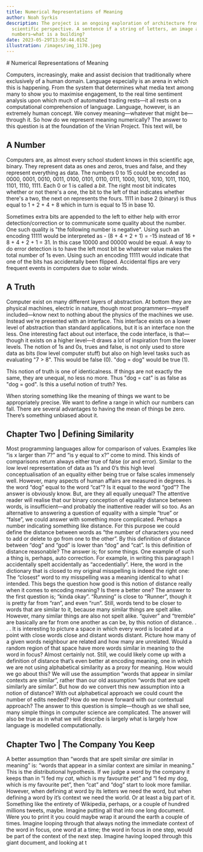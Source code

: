 ```yaml
---
title: Numerical Representations of Meaning
author: Noah Syrkis
description: The project is an ongoing exploration of architecture from a data
  scientific perspective. A sentence if a string of letters, an image a grid of
  numbers—what is a building?
date: 2023-05-29T13:50:44.015Z
illustration: /images/img_1170.jpeg
---
```

\# Numerical Representations of Meaning

Computers, increasingly, make and assist decision that traditionally where exclusively of a human domain. Language especially is an arena in which this is happening. From the system that determines what media text among many to show you to maximise engagement, to the real time sentiment analysis upon which much of automated trading rests—it all rests on a computational comprehension of language. Language, however, is an extremely human concept. We convey meaning—whatever that might be—through it. So how do we represent meaning numerically? The answer to this question is at the foundation of the Virian Project. This text will, be

## A Number

Computers are, as almost every school student knows in this scientific age, binary. They represent data as ones and zeros, trues and false, and they represent everything as data. The numbers 0 to 15 could be encoded as 0000, 0001, 0010, 0011, 0100, 0101, 0110, 0111, 1000, 1001, 1010, 1011, 1100, 1101, 1110, 1111. Each 0 or 1 is called a _bit_. The right most bit indicates whether or not there's a one, the bit to the left of that indicates whether there's a two, the next on represents the fours. 1111 in base 2 (binary) is thus equal to 1 + 2 + 4 + 8 which in turn is equal to 15 in base 10.

Sometimes extra bits are appended to the left to either help with error detection/correction or to communicate some quality about the number. One such quality is "the following number is negative". Using such an encoding 11111 would be interpreted as - (8 + 4 + 2 + 1) = -15 instead of 16 + 8 + 4 + 2 + 1 = 31. In this case 10000 and 00000 would be equal. A way to do error detection is to have the left most bit be whatever value makes the total number of 1s even. Using such an encoding 11111 would indicate that one of the bits has accidentally been flipped. Accidental flips are very frequent events in computers due to solar winds.

 
## A Truth

Computer exist on many different layers of abstraction. At bottom they are physical machines, electric in nature, though most programmers—myself included—know next to nothing about the physics of the machines we use. Instead we're presented with an interface. This interface exists on a lower level of abstraction than standard applications, but it is an interface non the less. One interesting fact about out interface, the code interface, is that—though it exists on a higher level—it draws a lot of inspiration from the lower levels. The notion of 1s and 0s, trues and false, is not only used to store data as bits (low level computer stuff) but also on high level tasks such as evaluating "7 \> 8". This would be false (0). "dog = dog" would be true (1).

This notion of truth is one of identicalness. If things are not exactly the same, they are unequal, no less no more. Thus "dog = cat" is as false as "dog = god". Is this a useful notion of truth? Yes.



When storing something like the meaning of things we want to be appropriately precise. We want to define a range in which our numbers can fall. There are several advantages to having the mean of things be zero. There’s something unbiased about it.

## Chapter Two | Defining Similarity

Most programming languages allow for comparison of values. Examples like “is x larger than 7?” and “is y equal to x?” come to mind. This kinds of comparisons return always either true of false (or and error). Similar to the low level representation of data as 1’s and 0’s this high level conceptualisation of an equality either being true or false scales immensely well. However, many aspects of human affairs are measured in degrees. Is the word “dog” equal to the word “cat”? Is it equal to the word “god”? The answer is obviously know. But, are they all equally unequal?
The attentive reader will realise that our binary conception of equality distance between words, is insufficient—and probably the inattentive reader will so too. As an alternative to answering a question of equality with a simple “true” or “false”, we could answer with something more complicated. Perhaps a number indicating something like distance. For this purpose we could define the distance between words as “the number of characters you need to add or delete to go from one to the other”. By this definition of distance between “dog” and “god” is lower than “dog” and “cat”. Is this definition of distance reasonable? The answer is; for some things.
One example of such a thing is, perhaps, auto correction. For example, in writing this paragraph I accidentally spelt accidentally as “accedentially”. Here, the word in the dictionary that is closed to my original misspelling is indeed the right one: The “closest” word to my misspelling was a meaning identical to what I intended. This begs the question how good is this notion of distance really when it comes to encoding meaning? Is there a better one?
The answer to the first question is; “kinda okay”. “Running” is close to “Runner”, though it is pretty far from “ran”, and even “run”. Still, words tend to be closer to words that are similar to it, because many similar things are spelt alike. However, many similar things are also not spelt alike. “quiver” and “tremble” are basically are far from one another as can be, by this notion of distance. . . .
It is interesting to picture a space in which every word is located at a point with close words close and distant words distant. Picture how many of a given words neighbour are related and how many are unrelated. Would a random region of that space have more words similar in meaning to the word in focus? Almost certainly not. Still, we could likely come up with a definition of distance that’s even better at encoding meaning, one in which we are not using alphabetical similarity as a proxy for meaning.
How would we go about this? We will use the assumption “words that appear in similar contexts are similar”, rather than our old assumption “words that are spelt similarly are similar”. But how do we convert this new assumption into a notion of distance? With out alphabetical approach we could count the number of edits needed? How do we move forward with our contextual approach? The answer to this question is simple—though as we shall see, many simple things in computer science are complicated. The answer will also be true as in what we will describe is largely what is largely how language is modelled computationally.

## Chapter Two | The Company You Keep

A better assumption than “words that are spelt similar _are_ similar in meaning” is: “words that appear in a similar context are similar in meaning.” This is the distributional hypothesis. If we judge a word by the company it keeps than in “I fed my _cat_, which is my favourite pet” and “I fed my dog, which is my favourite pet”, then “cat” and “dog” start to look more familiar.
However, when defining at word by its letters we need the word, but when defining a word by it’s context we need the world. Or at least a big part of it. Something like the entirety of Wikipedia, perhaps, or a couple of hundred millions tweets, maybe. Imagine putting all that into one long document. Were you to print it you could maybe wrap it around the earth a couple of times. Imagine looping through that always noting the immediate context of the word in focus, one word at a time; the word in focus in one step, would be part of the context of the next step. Imagine having looped through this giant document, and looking at t


